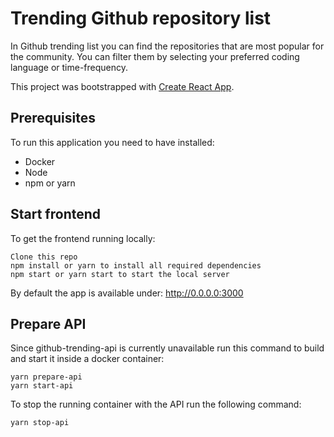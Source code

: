 # Trending Github repository list 
In Github trending list you can find the repositories that are most popular for the community. You can filter them by selecting your preferred coding language or time-frequency.

This project was bootstrapped with [Create React App](https://github.com/facebook/create-react-app).

## Prerequisites

To run this application you need to have installed:
- Docker
- Node
- npm or yarn

## Start frontend
To get the frontend running locally:
```
Clone this repo
npm install or yarn to install all required dependencies
npm start or yarn start to start the local server

```

By default the app is available under: http://0.0.0.0:3000

## Prepare API

Since github-trending-api is currently unavailable run this command to build and start it inside a docker container:

```
yarn prepare-api
yarn start-api
```

To stop the running container with the API run the following command:
```
yarn stop-api
```

